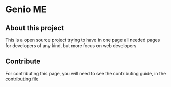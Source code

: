 # Genio ME

## About this project

This is a open source project trying to have in one page all needed pages for developers of any kind, but more focus on web developers

## Contribute

For contributing this page, you will need to see the contributing guide, in the [contributing file](./CONTRIBUTING.md)